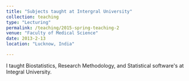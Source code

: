 ```yaml
---
title: "Subjects taught at Intergral University"
collection: teaching
type: "Lecturing"
permalink: /teaching/2015-spring-teaching-2
venue: "Faculty of Medical Science"
date: 2013-2-13
location: "Lucknow, India"

---
```


I taught Biostatistics, Research Methodology, and Statistical software's at Integral University.
